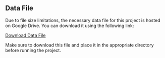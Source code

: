 ## Data File

Due to file size limitations, the necessary data file for this project is hosted on Google Drive. You can download it using the following link:

[Download Data File](https://drive.google.com/file/d/1TGlCQULvQDOUOzWxdpDD60O2lJmcQer0/view?usp=sharing)

Make sure to download this file and place it in the appropriate directory before running the project.
